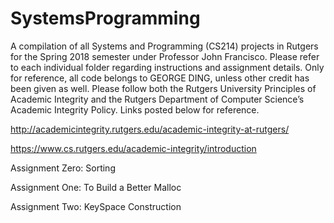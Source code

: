 # SystemsProgramming
A compilation of all Systems and Programming (CS214) projects in Rutgers for the Spring 2018 semester under Professor John Francisco. Please refer to each individual folder regarding instructions and assignment details. Only for reference, all code belongs to GEORGE DING, unless other credit has been given as well. Please follow both the Rutgers University Principles of Academic Integrity and the Rutgers Department of Computer Science’s Academic Integrity Policy. Links posted below for reference.

http://academicintegrity.rutgers.edu/academic-integrity-at-rutgers/

https://www.cs.rutgers.edu/academic-integrity/introduction

Assignment Zero: Sorting

Assignment One: To Build a Better Malloc

Assignment Two: KeySpace Construction
